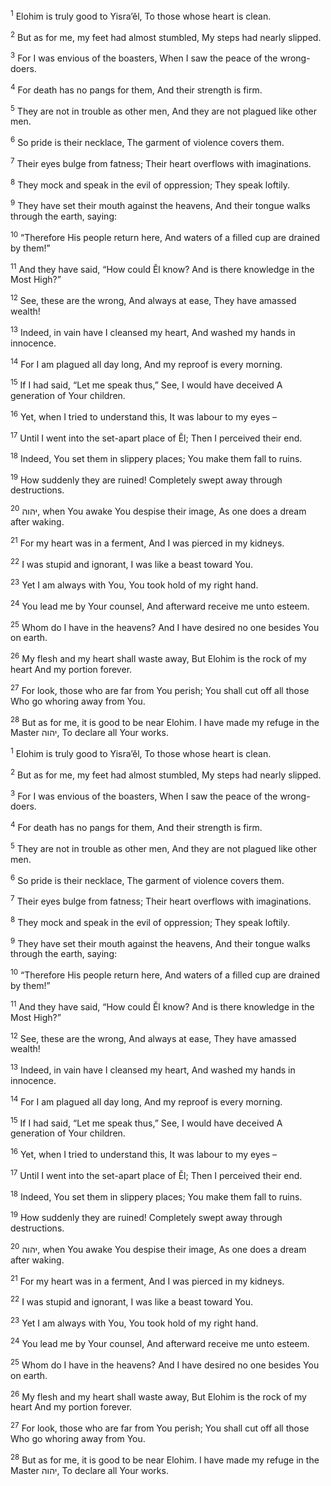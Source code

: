 <sup>1</sup> Elohim is truly good to Yisra’ĕl, To those whose heart is clean.

<sup>2</sup> But as for me, my feet had almost stumbled, My steps had nearly slipped.

<sup>3</sup> For I was envious of the boasters, When I saw the peace of the wrong-doers.

<sup>4</sup> For death has no pangs for them, And their strength is firm.

<sup>5</sup> They are not in trouble as other men, And they are not plagued like other men.

<sup>6</sup> So pride is their necklace, The garment of violence covers them.

<sup>7</sup> Their eyes bulge from fatness; Their heart overflows with imaginations.

<sup>8</sup> They mock and speak in the evil of oppression; They speak loftily.

<sup>9</sup> They have set their mouth against the heavens, And their tongue walks through the earth, saying:

<sup>10</sup> “Therefore His people return here, And waters of a filled cup are drained by them!”

<sup>11</sup> And they have said, “How could Ĕl know? And is there knowledge in the Most High?”

<sup>12</sup> See, these are the wrong, And always at ease, They have amassed wealth!

<sup>13</sup> Indeed, in vain have I cleansed my heart, And washed my hands in innocence.

<sup>14</sup> For I am plagued all day long, And my reproof is every morning.

<sup>15</sup> If I had said, “Let me speak thus,” See, I would have deceived A generation of Your children.

<sup>16</sup> Yet, when I tried to understand this, It was labour to my eyes –

<sup>17</sup> Until I went into the set-apart place of Ĕl; Then I perceived their end.

<sup>18</sup> Indeed, You set them in slippery places; You make them fall to ruins.

<sup>19</sup> How suddenly they are ruined! Completely swept away through destructions.

<sup>20</sup> יהוה, when You awake You despise their image, As one does a dream after waking.

<sup>21</sup> For my heart was in a ferment, And I was pierced in my kidneys.

<sup>22</sup> I was stupid and ignorant, I was like a beast toward You.

<sup>23</sup> Yet I am always with You, You took hold of my right hand.

<sup>24</sup> You lead me by Your counsel, And afterward receive me unto esteem.

<sup>25</sup> Whom do I have in the heavens? And I have desired no one besides You on earth.

<sup>26</sup> My flesh and my heart shall waste away, But Elohim is the rock of my heart And my portion forever.

<sup>27</sup> For look, those who are far from You perish; You shall cut off all those Who go whoring away from You.

<sup>28</sup> But as for me, it is good to be near Elohim. I have made my refuge in the Master יהוה, To declare all Your works.

<sup>1</sup> Elohim is truly good to Yisra’ĕl, To those whose heart is clean.

<sup>2</sup> But as for me, my feet had almost stumbled, My steps had nearly slipped.

<sup>3</sup> For I was envious of the boasters, When I saw the peace of the wrong-doers.

<sup>4</sup> For death has no pangs for them, And their strength is firm.

<sup>5</sup> They are not in trouble as other men, And they are not plagued like other men.

<sup>6</sup> So pride is their necklace, The garment of violence covers them.

<sup>7</sup> Their eyes bulge from fatness; Their heart overflows with imaginations.

<sup>8</sup> They mock and speak in the evil of oppression; They speak loftily.

<sup>9</sup> They have set their mouth against the heavens, And their tongue walks through the earth, saying:

<sup>10</sup> “Therefore His people return here, And waters of a filled cup are drained by them!”

<sup>11</sup> And they have said, “How could Ĕl know? And is there knowledge in the Most High?”

<sup>12</sup> See, these are the wrong, And always at ease, They have amassed wealth!

<sup>13</sup> Indeed, in vain have I cleansed my heart, And washed my hands in innocence.

<sup>14</sup> For I am plagued all day long, And my reproof is every morning.

<sup>15</sup> If I had said, “Let me speak thus,” See, I would have deceived A generation of Your children.

<sup>16</sup> Yet, when I tried to understand this, It was labour to my eyes –

<sup>17</sup> Until I went into the set-apart place of Ĕl; Then I perceived their end.

<sup>18</sup> Indeed, You set them in slippery places; You make them fall to ruins.

<sup>19</sup> How suddenly they are ruined! Completely swept away through destructions.

<sup>20</sup> יהוה, when You awake You despise their image, As one does a dream after waking.

<sup>21</sup> For my heart was in a ferment, And I was pierced in my kidneys.

<sup>22</sup> I was stupid and ignorant, I was like a beast toward You.

<sup>23</sup> Yet I am always with You, You took hold of my right hand.

<sup>24</sup> You lead me by Your counsel, And afterward receive me unto esteem.

<sup>25</sup> Whom do I have in the heavens? And I have desired no one besides You on earth.

<sup>26</sup> My flesh and my heart shall waste away, But Elohim is the rock of my heart And my portion forever.

<sup>27</sup> For look, those who are far from You perish; You shall cut off all those Who go whoring away from You.

<sup>28</sup> But as for me, it is good to be near Elohim. I have made my refuge in the Master יהוה, To declare all Your works.

